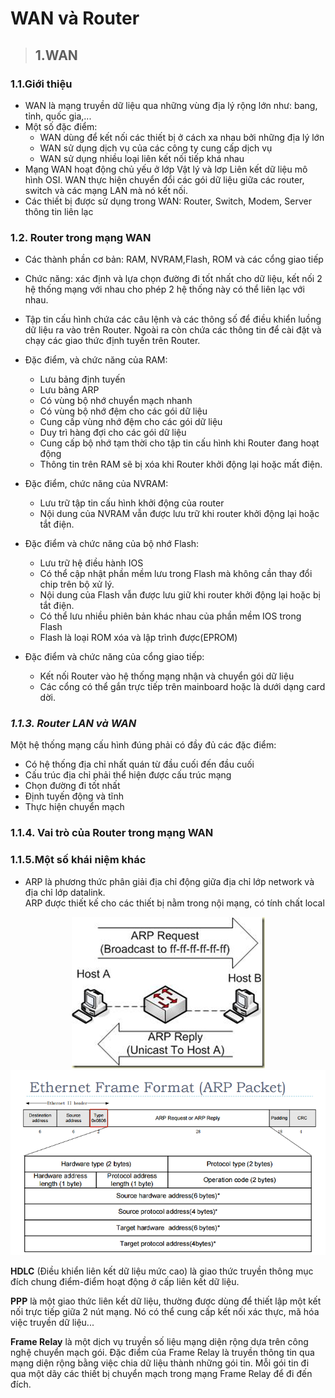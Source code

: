 # WAN và Router
> ## **1.WAN**  
### **1.1.Giới thiệu**
- WAN là mạng truyền dữ liệu qua những vùng địa lý rộng lớn như: bang, tỉnh, quốc gia,...
- Một số đặc điểm:  
  - WAN dùng để kết nối các thiết bị ở cách xa nhau bởi những địa lý lớn
  - WAN sử dụng dịch vụ của các công ty cung cấp dịch vụ
  - WAN sử dụng nhiều loại liên kết nối tiếp khá nhau
- Mạng WAN hoạt động chủ yếu ở lớp Vật lý và lơp Liên kết dữ liệu mô hình OSI. WAN thực hiện chuyển đổi các gói dữ liệu giữa các router, switch và các mạng LAN mà nó kết nối.
- Các thiết bị được sử dụng trong WAN: Router, Switch, Modem, Server thông tin liên lạc

### **1.2. Router trong mạng WAN**  
- Các thành phần cơ bản: RAM, NVRAM,Flash, ROM và các cổng giao tiếp
- Chức năng: xác định và lựa chọn đường đi tốt nhất cho dữ liệu, kết nối 2 hệ thống mạng với nhau cho phép 2 hệ thống này có thể liên lạc với nhau.
- Tập tin cấu hình chứa các câu lệnh và các thông số để điều khiển luồng dữ liệu ra vào trên Router. Ngoài ra còn chứa các thông tin để cài đặt và chạy các giao thức định tuyến trên Router.
- Đặc điểm, và chức năng của RAM:
  - Lưu bảng định tuyến
  - Lưu bảng ARP
  - Có vùng bộ nhớ chuyển mạch nhanh
  - Có vùng bộ nhớ đệm cho các gói dữ liệu
  - Cung cấp vùng nhớ đệm cho các gói dữ liệu
  - Duy trì hàng đợi cho các gói dữ liệu
  - Cung cấp bộ nhớ tạm thời cho tập tin cấu hình khi Router đang hoạt động
  - Thông tin trên RAM sẽ bị xóa khi Router khởi động lại hoặc mất điện.
- Đặc điểm, chức năng của NVRAM:
  - Lưu trữ tập tin cấu hình khởi động của router
  - Nội dung của NVRAM vẫn được lưu trữ khi router khởi động lại hoặc tắt điện.
- Đặc điểm và chức năng của bộ nhớ Flash:
  - Lưu trữ hệ điều hành IOS
  - Có thể cập nhật phần mềm lưu trong Flash mà không cần thay đổi chip trên bộ xử lý.
  - Nội dung của Flash vẫn được lưu giữ khi router khởi động lại hoặc bị tắt điện.
  - Có thể lưu nhiều phiên bản khác nhau của phần mềm IOS trong Flash
  - Flash là loại ROM xóa và lập trình được(EPROM)
  
- Đặc điểm và chức năng của cổng giao tiếp:
  - Kết nối Router vào hệ thống mạng nhận và chuyển gói dữ liệu
  - Các cổng có thể gắn trực tiếp trên mainboard hoặc là dưới dạng card dời.

### ***1.1.3. Router LAN và WAN*** 
Một hệ thống mạng cấu hình đúng phải có đầy đủ các đặc điểm:  
- Có hệ thống địa chỉ nhất quán từ đầu cuối đến đầu cuối
- Cấu trúc địa chỉ phải thể hiện được cấu trúc mạng
- Chọn đường đi tốt nhất
- Định tuyến động và tĩnh
- Thực hiện chuyển mạch

### **1.1.4. Vai trò của Router trong mạng WAN** 
  
### **1.1.5.Một số khái niệm khác**   
- ARP là phương thức phân giải địa chỉ động giữa địa chỉ lớp network và địa chỉ lớp datalink.  
ARP được thiết kế cho các thiết bị nằm trong nội mạng, có tính chất local

<center> <img src = "../images/Network/arp.png"> </center>  

<center> <img src = "../images/Network/arppacket.png"> </center>  

**HDLC** (Điều khiển liên kết dữ liệu mức cao) là giao thức truyền thông mục đích chung điểm-điểm hoạt động ở cấp liên kết dữ liệu. 

**PPP** là một giao thức liên kết dữ liệu, thường được dùng để thiết lập một kết nối trực tiếp giữa 2 nút mạng. Nó có thể cung cấp kết nối xác thực, mã hóa việc truyền dữ liệu...  

**Frame Relay** là một dịch vụ truyền số liệu mạng diện rộng dựa trên công nghệ chuyển mạch gói.  Đặc điểm của Frame Relay là truyền thông tin qua mạng diện rộng bằng việc chia dữ liệu thành những gói tin. Mỗi gói tin đi qua một dãy các thiết bị chuyển mạch trong mạng Frame Relay để đi đến đích. 

